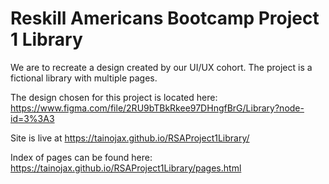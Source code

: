 ﻿# Reskill Americans Bootcamp Project 1 Library

We are to recreate a design created by our UI/UX cohort. The project is a fictional library with multiple pages.

The design chosen for this project is located here:
https://www.figma.com/file/2RU9bTBkRkee97DHngfBrG/Library?node-id=3%3A3

Site is live at https://tainojax.github.io/RSAProject1Library/

Index of pages can be found here:
https://tainojax.github.io/RSAProject1Library/pages.html
